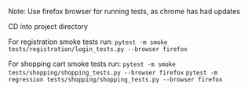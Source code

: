 Note: Use firefox browser for running tests, as chrome has had updates

CD into project directory

For registration smoke tests run:
`pytest -m smoke tests/registration/login_tests.py --browser firefox`

For shopping cart smoke tests run:
`pytest -m smoke tests/shopping/shopping_tests.py --browser firefox`
`pytest -m regression tests/shopping/shopping_tests.py --browser firefox`

